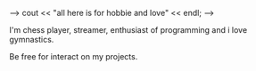 -->
cout << "all here is for hobbie and love" << endl;
-->

I'm chess player, streamer, enthusiast of programming and i love gymnastics.

Be free for interact on my projects.
